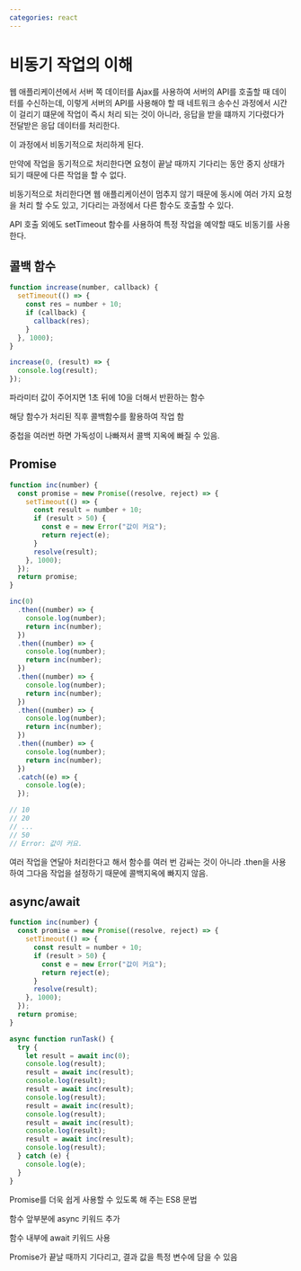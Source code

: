 ```yaml
---
categories: react
---
```


# 비동기 작업의 이해

웹 애플리케이션에서 서버 쪽 데이터를 Ajax를 사용하여 서버의 API를 호출할 때 데이터를 수신하는데, 이렇게 서버의 API를 사용해야 할 때 네트워크 송수신 과정에서 시간이 걸리기 떄문에 작업이 즉시 처리 되는 것이 아니라, 응답을 받을 떄까지 기다렸다가 전달받은 응답 데이터를 처리한다.

이 과정에서 비동기적으로 처리하게 된다.

만약에 작업을 동기적으로 처리한다면 요청이 끝날 때까지 기다리는 동안 중지 상태가 되기 때문에 다른 작업을 할 수 없다.

비동기적으로 처리한다면 웹 애플리케이션이 멈추지 않기 때문에 동시에 여러 가지 요청을 처리 할 수도 있고, 기다리는 과정에서 다른 함수도 호출할 수 있다.

API 호출 외에도 setTimeout 함수를 사용하여 특정 작업을 예약할 때도 비동기를 사용한다.

## 콜백 함수

```jsx
function increase(number, callback) {
  setTimeout(() => {
    const res = number + 10;
    if (callback) {
      callback(res);
    }
  }, 1000);
}

increase(0, (result) => {
  console.log(result);
});
```

파라미터 값이 주어지면 1초 뒤에 10을 더해서 반환하는 함수

해당 함수가 처리된 직후 콜백함수를 활용하여 작업 함

중첩을 여러번 하면 가독성이 나빠져서 콜백 지옥에 빠질 수 있음.

## Promise

```jsx
function inc(number) {
  const promise = new Promise((resolve, reject) => {
    setTimeout(() => {
      const result = number + 10;
      if (result > 50) {
        const e = new Error("값이 커요");
        return reject(e);
      }
      resolve(result);
    }, 1000);
  });
  return promise;
}

inc(0)
  .then((number) => {
    console.log(number);
    return inc(number);
  })
  .then((number) => {
    console.log(number);
    return inc(number);
  })
  .then((number) => {
    console.log(number);
    return inc(number);
  })
  .then((number) => {
    console.log(number);
    return inc(number);
  })
  .then((number) => {
    console.log(number);
    return inc(number);
  })
  .catch((e) => {
    console.log(e);
  });

// 10
// 20
// ...
// 50
// Error: 값이 커요.
```

여러 작업을 연달아 처리한다고 해서 함수를 여러 번 감싸는 것이 아니라 .then을 사용하여 그다음 작업을 설정하기 때문에 콜백지옥에 빠지지 않음.

## async/await

```jsx
function inc(number) {
  const promise = new Promise((resolve, reject) => {
    setTimeout(() => {
      const result = number + 10;
      if (result > 50) {
        const e = new Error("값이 커요");
        return reject(e);
      }
      resolve(result);
    }, 1000);
  });
  return promise;
}

async function runTask() {
  try {
    let result = await inc(0);
    console.log(result);
    result = await inc(result);
    console.log(result);
    result = await inc(result);
    console.log(result);
    result = await inc(result);
    console.log(result);
    result = await inc(result);
    console.log(result);
    result = await inc(result);
    console.log(result);
  } catch (e) {
    console.log(e);
  }
}
```

Promise를 더욱 쉽게 사용할 수 있도록 해 주는 ES8 문법

함수 앞부분에 async 키워드 추가

함수 내부에 await 키워드 사용

Promise가 끝날 때까지 기다리고, 결과 값을 특정 변수에 담을 수 있음
